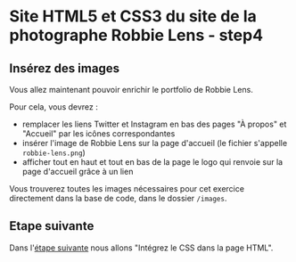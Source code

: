 # Site HTML5 et CSS3 du site de la photographe Robbie Lens - step4

## Insérez des images

Vous allez maintenant pouvoir enrichir le portfolio de Robbie Lens.

Pour cela, vous devrez :

- remplacer les liens Twitter et Instagram en bas des pages "À propos" et "Accueil" par les icônes correspondantes
- insérer l'image de Robbie Lens sur la page d'accueil (le fichier s'appelle `robbie-lens.png`)
- afficher tout en haut et tout en bas de la page le logo qui renvoie sur la page d'accueil grâce à un lien

Vous trouverez toutes les images nécessaires pour cet exercice directement dans la base de code, dans le dossier `/images`.

## Etape suivante

Dans l'<a href="https://github.com/GregLeBarbar/html-css-robbie-lens/tree/step5">étape suivante</a> nous allons "Intégrez le CSS dans la page HTML".
